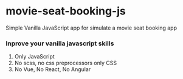 # movie-seat-booking-js
Simple Vanilla JavaScript app for simulate a movie seat booking app
### Inprove your vanilla javascript skills
1. Only JavaScript
2. No scss, no css preprocessors only CSS
3. No Vue, No React, No Angular
